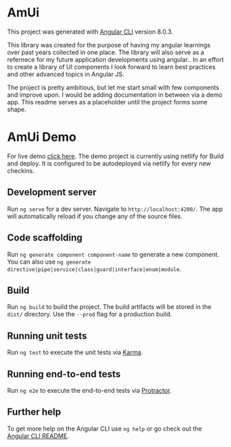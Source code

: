 # AmUi

This project was generated with [Angular CLI](https://github.com/angular/angular-cli) version 8.0.3.

This library was created for the purpose of having my angular learnings over past years collected in one place. The library will also serve as a refernece for my future application developments using angular.. In an effort to create a library of UI components I look forward to learn best practices and other advanced topics in Angular JS.

The project is pretty ambitious, but let me start small with few components and improve upon. I would be adding documentation in between via a demo app. This readme serves as a placeholder until the project forms some shape.

# AmUi Demo

For live demo [click here](https://am-ui.netlify.com).
The demo project is currently using netlify for Build and deploy. It is configured to be autodeployed via netlify for every new checkins.

## Development server

Run `ng serve` for a dev server. Navigate to `http://localhost:4200/`. The app will automatically reload if you change any of the source files.

## Code scaffolding

Run `ng generate component component-name` to generate a new component. You can also use `ng generate directive|pipe|service|class|guard|interface|enum|module`.

## Build

Run `ng build` to build the project. The build artifacts will be stored in the `dist/` directory. Use the `--prod` flag for a production build.

## Running unit tests

Run `ng test` to execute the unit tests via [Karma](https://karma-runner.github.io).

## Running end-to-end tests

Run `ng e2e` to execute the end-to-end tests via [Protractor](http://www.protractortest.org/).

## Further help

To get more help on the Angular CLI use `ng help` or go check out the [Angular CLI README](https://github.com/angular/angular-cli/blob/master/README.md).
